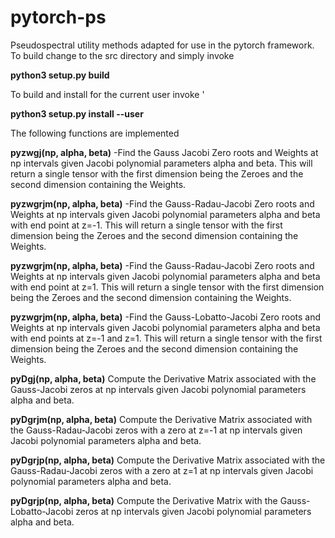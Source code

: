 # pytorch-ps
Pseudospectral utility methods adapted for use in the pytorch framework.
To build change to the src directory and simply invoke 

**python3 setup.py build**

To build and install for the current user invoke '

**python3 setup.py install --user**

The following functions are implemented

**pyzwgj(np, alpha, beta)** -Find the Gauss Jacobi Zero roots and Weights at np intervals given Jacobi polynomial parameters alpha and beta.  This will return a single tensor with the first dimension being the Zeroes and the second dimension containing the Weights.

**pyzwgrjm(np, alpha, beta)** -Find the Gauss-Radau-Jacobi Zero roots and Weights at np intervals given Jacobi polynomial parameters alpha and beta with end point at z=-1.  This will return a single tensor with the first dimension being the Zeroes and the second dimension containing the Weights.

**pyzwgrjm(np, alpha, beta)** -Find the Gauss-Radau-Jacobi Zero roots and Weights at np intervals given Jacobi polynomial parameters alpha and beta with end point at z=1.  This will return a single tensor with the first dimension being the Zeroes and the second dimension containing the Weights.

**pyzwgrjm(np, alpha, beta)** -Find the Gauss-Lobatto-Jacobi Zero roots and Weights at np intervals given Jacobi polynomial parameters alpha and beta with end points at z=-1 and z=1.  This will return a single tensor with the first dimension being the Zeroes and the second dimension containing the Weights.

**pyDgj(np, alpha, beta)** Compute the Derivative Matrix associated with the Gauss-Jacobi zeros at np intervals given Jacobi polynomial parameters alpha and beta.

**pyDgrjm(np, alpha, beta)** Compute the Derivative Matrix associated with the Gauss-Radau-Jacobi zeros with a zero at z=-1 at np intervals given Jacobi polynomial parameters alpha and beta.

**pyDgrjp(np, alpha, beta)** Compute the Derivative Matrix associated with the Gauss-Radau-Jacobi zeros with a zero at z=1 at np intervals given Jacobi polynomial parameters alpha and beta.

**pyDgrjp(np, alpha, beta)** Compute the Derivative Matrix with the Gauss-Lobatto-Jacobi zeros at np intervals given Jacobi polynomial parameters alpha and beta.

